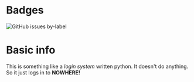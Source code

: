 # Badges
![GitHub issues by-label](https://img.shields.io/github/issues-raw/satcom886/rugl/pylogin.svg)
# Basic info
This is something like a *login system* written python. It doesn't do anything. So it just logs in to **NOWHERE!**
